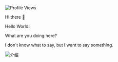 #

![Profile Views](https://komarev.com/ghpvc/?username=biaov2017&label=Profile%20Views)

Hi there 👋

Hello World!

What are you doing here?

I don't know what to say, but I want to say something.

![介绍](https://readme-typing-svg.herokuapp.com?font=Ma+Shan+Zheng&duration=2000&pause=500&color=f56c6c&width=600&lines=Hi&nbsp;there&nbsp;👋;Hello&nbsp;World!;Welcome!;Good&nbsp;luck！+😃)

